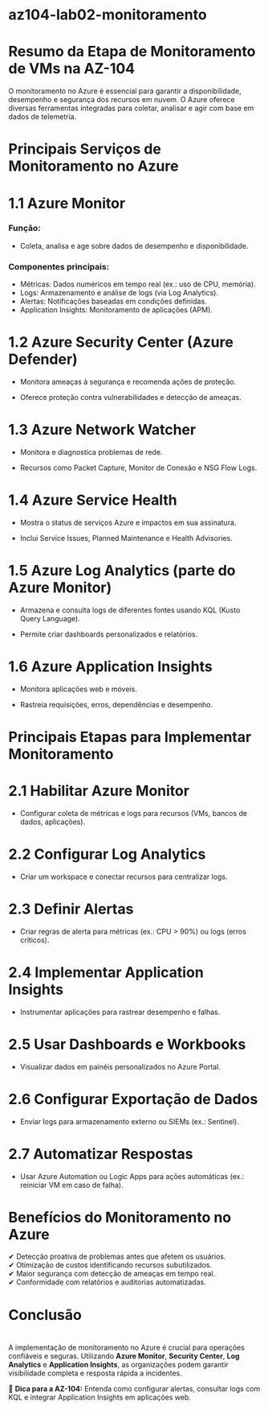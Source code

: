 # az104-lab02-monitoramento

# Resumo da Etapa de Monitoramento de VMs na AZ-104
O monitoramento no Azure é essencial para garantir a disponibilidade, desempenho e segurança dos recursos em nuvem. O Azure oferece diversas ferramentas integradas para coletar, analisar e agir com base em dados de telemetria.

#
# Principais Serviços de Monitoramento no Azure

# 1.1 Azure Monitor
### Função: 
 - Coleta, analisa e age sobre dados de desempenho e disponibilidade.

### **Componentes principais:**
  - Métricas: Dados numéricos em tempo real (ex.: uso de CPU, memória).
  - Logs: Armazenamento e análise de logs (via Log Analytics).
  - Alertas: Notificações baseadas em condições definidas.
  - Application Insights: Monitoramento de aplicações (APM).

# 1.2 Azure Security Center (Azure Defender)
- Monitora ameaças à segurança e recomenda ações de proteção.

- Oferece proteção contra vulnerabilidades e detecção de ameaças.

# 1.3 Azure Network Watcher
- Monitora e diagnostica problemas de rede.

- Recursos como Packet Capture, Monitor de Conexão e NSG Flow Logs.

# 1.4 Azure Service Health
- Mostra o status de serviços Azure e impactos em sua assinatura.

- Inclui Service Issues, Planned Maintenance e Health Advisories.

# 1.5 Azure Log Analytics (parte do Azure Monitor)
- Armazena e consulta logs de diferentes fontes usando KQL (Kusto Query Language).

- Permite criar dashboards personalizados e relatórios.

# 1.6 Azure Application Insights
- Monitora aplicações web e móveis.

- Rastreia requisições, erros, dependências e desempenho.

#
# Principais Etapas para Implementar Monitoramento

# 2.1 Habilitar Azure Monitor
- Configurar coleta de métricas e logs para recursos (VMs, bancos de dados, aplicações).

# 2.2 Configurar Log Analytics

- Criar um workspace e conectar recursos para centralizar logs.

# 2.3 Definir Alertas

- Criar regras de alerta para métricas (ex.: CPU > 90%) ou logs (erros críticos).

# 2.4 Implementar Application Insights

- Instrumentar aplicações para rastrear desempenho e falhas.

# 2.5 Usar Dashboards e Workbooks

- Visualizar dados em painéis personalizados no Azure Portal.

# 2.6 Configurar Exportação de Dados

- Enviar logs para armazenamento externo ou SIEMs (ex.: Sentinel).

# 2.7 Automatizar Respostas

- Usar Azure Automation ou Logic Apps para ações automáticas (ex.: reiniciar VM em caso de falha).

#
# Benefícios do Monitoramento no Azure

✔ Detecção proativa de problemas antes que afetem os usuários.  
✔ Otimização de custos identificando recursos subutilizados.  
✔ Maior segurança com detecção de ameaças em tempo real.  
✔ Conformidade com relatórios e auditorias automatizadas.  

#
# Conclusão
#
A implementação de monitoramento no Azure é crucial para operações confiáveis e seguras. Utilizando **Azure Monitor**, **Security Center**, **Log Analytics** e **Application Insights**, as organizações podem garantir visibilidade completa e resposta rápida a incidentes.

📌 **Dica para a AZ-104:** Entenda como configurar alertas, consultar logs com KQL e integrar Application Insights em aplicações web.
